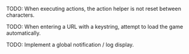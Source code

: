 TODO: When executing actions, the action helper is not reset between characters.

TODO: When entering a URL with a keystring, attempt to load the game automatically.

TODO: Implement a global notification / log display.
